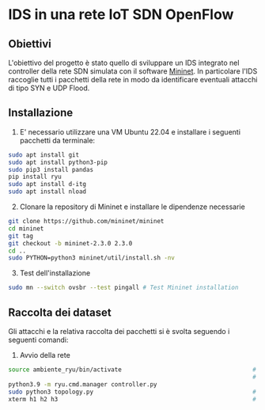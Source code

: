 # IDS in una rete IoT SDN OpenFlow
## Obiettivi
L'obiettivo del progetto è stato quello di sviluppare un IDS integrato nel controller della rete SDN simulata con il software [Mininet](https://github.com/mininet/mininet/wiki/Introduction-to-Mininet). In particolare l'IDS raccoglie tutti i pacchetti della rete in modo da identificare eventuali attacchi di tipo SYN e UDP Flood.

## Installazione
1) E' necessario utilizzare una VM Ubuntu 22.04 e installare i seguenti pacchetti da terminale:

```bash
sudo apt install git
sudo apt install python3-pip
sudo pip3 install pandas
pip install ryu
sudo apt install d-itg
sudo apt install nload
```
2) Clonare la repository di Mininet e installare le dipendenze necessarie
```bash
git clone https://github.com/mininet/mininet
cd mininet
git tag
git checkout -b mininet-2.3.0 2.3.0
cd ..
sudo PYTHON=python3 mininet/util/install.sh -nv
```
3) Test dell'installazione
```bash
sudo mn --switch ovsbr --test pingall # Test Mininet installation
```
## Raccolta dei dataset
Gli attacchi e la relativa raccolta dei pacchetti si è svolta seguendo i seguenti comandi:
1) Avvio della rete
```bash
source ambiente_ryu/bin/activate                                     # utilizzo un ambiente virtuale python3.9 
                                                                     # per compatibilità con ryu
python3.9 -m ryu.cmd.manager controller.py          
sudo python3 topology.py                                             # avvia la topologia
xterm h1 h2 h3                                                       # accedo ai terminali dei nodi
```
